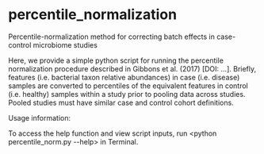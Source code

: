 # percentile_normalization
Percentile-normalization method for correcting batch effects in case-control microbiome studies

Here, we provide a simple python script for running the percentile normalization procedure described in Gibbons et al. (2017) [DOI: ...]. Briefly, features (i.e. bacterial taxon relative abundances) in case (i.e. disease) samples are converted to percentiles of the equivalent features in control (i.e. healthy) samples within a study prior to pooling data across studies. Pooled studies must have similar case and control cohort definitions.


Usage information:

To access the help function and view script inputs, run <python percentile_norm.py --help> in Terminal.
